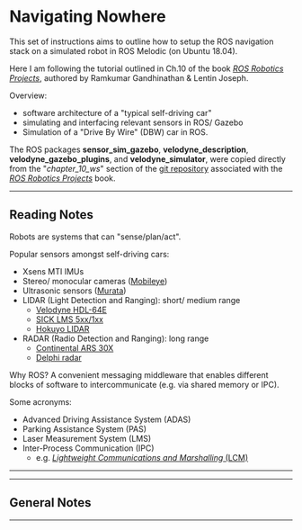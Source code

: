 # Navigating Nowhere

This set of instructions aims to outline how to setup the ROS navigation stack on a simulated robot in ROS Melodic (on Ubuntu 18.04). 

Here I am following the tutorial outlined in Ch.10 of the book [*ROS Robotics Projects*](https://www.amazon.com/ROS-Robotics-Projects-Ramkumar-Gandhinathan/dp/1838645195), authored by Ramkumar Gandhinathan & Lentin Joseph.

Overview:
- software architecture of a "typical self-driving car"
- simulating and interfacing relevant sensors in ROS/ Gazebo
- Simulation of a "Drive By Wire" (DBW) car in ROS.

The ROS packages **sensor_sim_gazebo**, **velodyne_description**, **velodyne_gazebo_plugins**, and **velodyne_simulator**, were copied directly from the "*chapter_10_ws*" section of the [git repository](https://github.com/PacktPublishing/ROS-Robotics-Projects-SecondEdition/tree/master/chapter_10_ws) associated with the [*ROS Robotics Projects*](https://www.amazon.com/ROS-Robotics-Projects-Ramkumar-Gandhinathan/dp/1838645195) book.

---
## Reading Notes

Robots are systems that can "sense/plan/act".

Popular sensors amongst self-driving cars:
- Xsens MTI IMUs
- Stereo/ monocular cameras ([Mobileye](http://www.mobileye.com/))
- Ultrasonic sensors ([Murata](http://www.murata.com/))
- LIDAR (Light Detection and Ranging): short/ medium range 
  - [Velodyne HDL-64E](https://www.mapix.com/lidar-scanner-sensors/velodyne/velodyne-hdl64/)
  - [SICK LMS 5xx/1xx](https://www.sick.com/in/en)
  - [Hokuyo LIDAR](http://www.hokuyo-aut.jp/02sensor/)
- RADAR (Radio Detection and Ranging): long range
  - [Continental ARS 30X](https://www.continental-automotive.com/getattachment/9b6de999-75d4-4786-bb18-8ab64fd0b181/ARS30X-Datasheet-EN.pdf.pdf)
  - [Delphi radar](https://autonomoustuff.com/product/delphi-esr-2-5-24v/)

Why ROS? A convenient messaging middleware that enables different blocks of software to intercommunicate (e.g. via shared memory or IPC).

Some acronyms:
- Advanced Driving Assistance System (ADAS)
- Parking Assistance System (PAS)
- Laser Measurement System (LMS)
- Inter-Process Communication (IPC)
  - e.g. [*Lightweight Communications and Marshalling* (LCM)](https://lcm-proj.github.io/)

---

---
## General Notes


---
